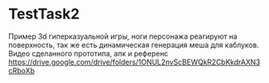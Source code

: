 # TestTask2

Пример 3d гиперказуальной игры, ноги персонажа реагируют на поверхность, так же есть динамическая генерация меша для каблуков.
Видео сделанного прототипа, апк и референс https://drive.google.com/drive/folders/1ONUL2nvScBEWQkR2CbKkdrAXN3cRboXb
